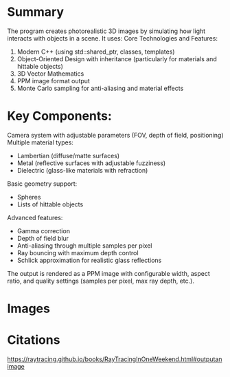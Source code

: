 # Summary
The program creates photorealistic 3D images by simulating how light interacts with objects in a scene. It uses:
Core Technologies and Features:

1. Modern C++ (using std::shared_ptr, classes, templates)
2. Object-Oriented Design with inheritance (particularly for materials and hittable objects)
3. 3D Vector Mathematics
4. PPM image format output
5. Monte Carlo sampling for anti-aliasing and material effects

# Key Components:

Camera system with adjustable parameters (FOV, depth of field, positioning)
Multiple material types:

- Lambertian (diffuse/matte surfaces)
- Metal (reflective surfaces with adjustable fuzziness)
- Dielectric (glass-like materials with refraction)

Basic geometry support:
- Spheres
- Lists of hittable objects

Advanced features:
- Gamma correction
- Depth of field blur
- Anti-aliasing through multiple samples per pixel
- Ray bouncing with maximum depth control
- Schlick approximation for realistic glass reflections

The output is rendered as a PPM image with configurable width, aspect ratio, and quality settings (samples per pixel, max ray depth, etc.).

# Images

# Citations
https://raytracing.github.io/books/RayTracingInOneWeekend.html#outputanimage
